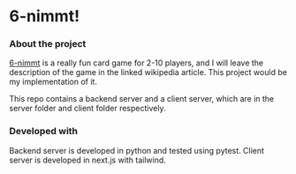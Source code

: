 6-nimmt! 
===========

### About the project
<a href="https://en.wikipedia.org/wiki/6_nimmt!">6-nimmt</a> is a really fun card game for 2-10 players, and I will leave the description of the game in the linked wikipedia article. This project would be my implementation of it. 

This repo contains a backend server and a client server, which are in the server folder and client folder respectively. 

### Developed with

Backend server is developed in python and tested using pytest. 
Client server is developed in next.js with tailwind. 